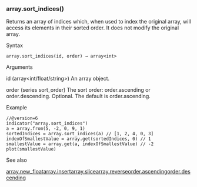### array.sort\_indices()

Returns an array of indices which, when used to index the original array, will access its elements in their sorted order. It does not modify the original array.

Syntax

```
array.sort_indices(id, order) → array<int>
```

Arguments

id (array<int/float/string>) An array object.

order (series sort\_order) The sort order: order.ascending or order.descending. Optional. The default is order.ascending.

Example

```
//@version=6  
indicator("array.sort_indices")  
a = array.from(5, -2, 0, 9, 1)  
sortedIndices = array.sort_indices(a) // [1, 2, 4, 0, 3]  
indexOfSmallestValue = array.get(sortedIndices, 0) // 1  
smallestValue = array.get(a, indexOfSmallestValue) // -2  
plot(smallestValue)
```

See also

[array.new\_float](#fun_array.new_float)[array.insert](#fun_array.insert)[array.slice](#fun_array.slice)[array.reverse](#fun_array.reverse)[order.ascending](#const_order.ascending)[order.descending](#const_order.descending)
